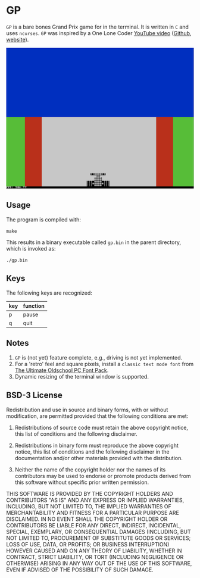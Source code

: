 # GP

`GP` is a bare bones Grand Prix game for in the terminal. It is written in `C` and uses `ncurses`. `GP` was inspired by a One Lone Coder [YouTube video](https://www.youtube.com/watch?v=KkMZI5Jbf18) ([Github](https://github.com/OneLoneCoder/), [website](https://community.onelonecoder.com)).

![GP in Action](GP.png "GP in Action")
## Usage

The program is compiled with:

```shell
make
```

This results in a binary executable called `gp.bin` in the parent directory, which is invoked as:

```shell
./gp.bin
```

## Keys

The following keys are recognized:

key|function
---|--------
p|pause
q|quit

## Notes

1. `GP` is (not yet) feature complete, e.g., driving is not yet implemented.
2. For a 'retro' feel and square pixels, install a `classic text mode font` from [The Ultimate Oldschool PC Font Pack](https://int10h.org/oldschool-pc-fonts/).
3. Dynamic resizing of the terminal window is supported.

## BSD-3 License

Redistribution and use in source and binary forms, with or without modification, are permitted provided that the following conditions are met:

1. Redistributions of source code must retain the above copyright notice, this list of conditions and the following disclaimer.

2. Redistributions in binary form must reproduce the above copyright notice, this list of conditions and the following disclaimer in the documentation and/or other materials provided with the distribution.

3. Neither the name of the copyright holder nor the names of its contributors may be used to endorse or promote products derived from this software without specific prior written permission.

THIS SOFTWARE IS PROVIDED BY THE COPYRIGHT HOLDERS AND CONTRIBUTORS "AS IS" AND ANY EXPRESS OR IMPLIED WARRANTIES, INCLUDING, BUT NOT LIMITED TO, THE IMPLIED WARRANTIES OF MERCHANTABILITY AND FITNESS FOR A PARTICULAR PURPOSE ARE DISCLAIMED. IN NO EVENT SHALL THE COPYRIGHT HOLDER OR CONTRIBUTORS BE LIABLE FOR ANY DIRECT, INDIRECT, INCIDENTAL, SPECIAL, EXEMPLARY, OR CONSEQUENTIAL DAMAGES (INCLUDING, BUT NOT LIMITED TO, PROCUREMENT OF SUBSTITUTE GOODS OR SERVICES; LOSS OF USE, DATA, OR PROFITS; OR BUSINESS INTERRUPTION) HOWEVER CAUSED AND ON ANY THEORY OF LIABILITY, WHETHER IN CONTRACT, STRICT LIABILITY, OR TORT (INCLUDING NEGLIGENCE OR OTHERWISE) ARISING IN ANY WAY OUT OF THE USE OF THIS SOFTWARE, EVEN IF ADVISED OF THE POSSIBILITY OF SUCH DAMAGE.
